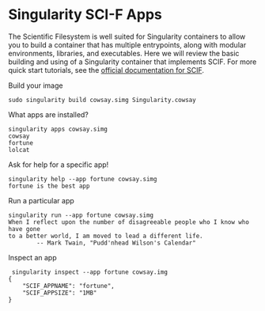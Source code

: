 # Singularity SCI-F Apps

The Scientific Filesystem is well suited for Singularity containers to allow you
to build a container that has multiple entrypoints, along with modular environments,
libraries, and executables. Here we will review the basic building and using of a
Singularity container that implements SCIF. For more quick start tutorials, see
the [official documentation for SCIF](https://vsoch.github.io/scif/).

Build your image

```
sudo singularity build cowsay.simg Singularity.cowsay 
```

What apps are installed?

```
singularity apps cowsay.simg
cowsay
fortune
lolcat
```

Ask for help for a specific app!

```
singularity help --app fortune cowsay.simg
fortune is the best app
```

Run a particular app

```
singularity run --app fortune cowsay.simg
When I reflect upon the number of disagreeable people who I know who have gone
to a better world, I am moved to lead a different life.
		-- Mark Twain, "Pudd'nhead Wilson's Calendar"
```

Inspect an app

```
 singularity inspect --app fortune cowsay.img 
{
    "SCIF_APPNAME": "fortune",
    "SCIF_APPSIZE": "1MB"
}
```
